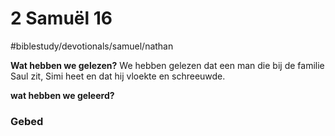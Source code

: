 # 2 Samuël 16 
#biblestudy/devotionals/samuel/nathan

**Wat hebben we gelezen?**
We hebben gelezen dat een man die bij de familie Saul zit, Simi heet en dat hij vloekte en schreeuwde.

**wat hebben we geleerd?**

### Gebed 

